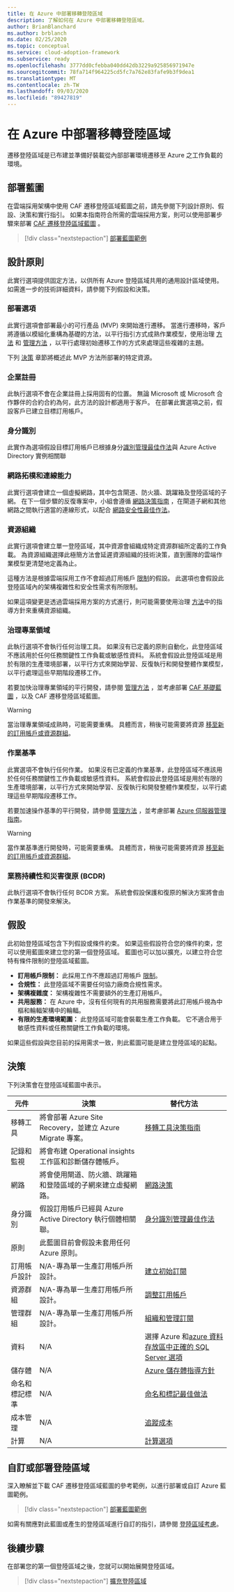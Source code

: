 ```yaml
---
title: 在 Azure 中部署移轉登陸區域
description: 了解如何在 Azure 中部署移轉登陸區域。
author: BrianBlanchard
ms.author: brblanch
ms.date: 02/25/2020
ms.topic: conceptual
ms.service: cloud-adoption-framework
ms.subservice: ready
ms.openlocfilehash: 3777dd0cfebba040dd42db3229a925856971947e
ms.sourcegitcommit: 78fa714f964225cd5fc7a762e83fafe9b3f9dea1
ms.translationtype: MT
ms.contentlocale: zh-TW
ms.lasthandoff: 09/03/2020
ms.locfileid: "89427819"
---
```

# <a name="deploy-a-migration-landing-zone-in-azure"></a>在 Azure 中部署移轉登陸區域

遷移登陸區域是已布建並準備好裝載從內部部署環境遷移至 Azure 之工作負載的環境。

## <a name="deploy-the-blueprint"></a>部署藍圖

在雲端採用架構中使用 CAF 遷移登陸區域藍圖之前，請先參閱下列設計原則、假設、決策和實行指引。 如果本指南符合所需的雲端採用方案，則可以使用部署步驟來部署 [CAF 遷移登陸區域藍圖](/azure/governance/blueprints/samples/caf-migrate-landing-zone) 。

> [!div class="nextstepaction"]
> [部署藍圖範例](/azure/governance/blueprints/samples/caf-migrate-landing-zone/deploy)

## <a name="design-principles"></a>設計原則

此實行選項提供固定方法，以供所有 Azure 登陸區域共用的通用設計區域使用。 如需進一步的技術詳細資料，請參閱下列假設和決策。

### <a name="deployment-options"></a>部署選項

此實行選項會部署最小的可行產品 (MVP) 來開始進行遷移。 當進行遷移時，客戶將遵循以模組化重構為基礎的方法，以平行指引方式成熟作業模型，使用治理 [方法](../../govern/index.md) 和 [管理方法](../../manage/index.md) ，以平行處理初始遷移工作的方式來處理這些複雜的主題。

下列 [決策](#decisions) 章節將概述此 MVP 方法所部署的特定資源。

### <a name="enterprise-enrollment"></a>企業註冊

此執行選項不會在企業註冊上採用固有的位置。 無論 Microsoft 或 Microsoft 合作夥伴的合約合約為何，此方法的設計都適用于客戶。 在部署此實選項之前，假設客戶已建立目標訂用帳戶。

### <a name="identity"></a>身分識別

此實作為選項假設目標訂用帳戶已根據身分[識別管理最佳作法](/azure/security/fundamentals/identity-management-best-practices?bc=%2fazure%2fcloud-adoption-framework%2f_bread%2ftoc.json&toc=%2fazure%2fcloud-adoption-framework%2ftoc.json)與 Azure Active Directory 實例相關聯

### <a name="network-topology-and-connectivity"></a>網路拓樸和連線能力

此實行選項會建立一個虛擬網路，其中包含閘道、防火牆、跳躍箱及登陸區域的子網。 在下一個步驟的反復專案中，小組會遵循 [網路決策指南](../considerations/networking-options.md) ，在閘道子網和其他網路之間執行適當的連線形式，以配合 [網路安全性最佳作法](/azure/security/fundamentals/network-best-practices?bc=%2fazure%2fcloud-adoption-framework%2f_bread%2ftoc.json&toc=%2fazure%2fcloud-adoption-framework%2ftoc.json)。

### <a name="resource-organization"></a>資源組織

此實行選項會建立單一登陸區域，其中資源會組織成特定資源群組所定義的工作負載。 為資源組織選擇此極簡方法會延遲資源組織的技術決策，直到團隊的雲端作業模型更清楚地定義為止。

這種方法是根據雲端採用工作不會超過訂用帳戶 [限制](/azure/azure-resource-manager/management/azure-subscription-service-limits)的假設。 此選項也會假設此登陸區域內的架構複雜性和安全性需求有所限制。

如果這項變更是透過雲端採用方案的方式進行，則可能需要使用治理 [方法](../../govern/index.md)中的指導方針來重構資源組織。

### <a name="governance-disciplines"></a>治理專業領域

此執行選項不會執行任何治理工具。 如果沒有已定義的原則自動化，此登陸區域不應該用於任何任務關鍵性工作負載或敏感性資料。 系統會假設此登陸區域是用於有限的生產環境部署，以平行方式來開始學習、反復執行和開發整體作業模型，以平行處理這些早期階段遷移工作。

若要加快治理專業領域的平行開發，請參閱 [管理方法](../../govern/index.md) ，並考慮部署 [CAF 基礎藍圖](./foundation-blueprint.md) ，以及 CAF 遷移登陸區域藍圖。

> [!WARNING]
> 當治理專業領域成熟時，可能需要重構。 具體而言，稍後可能需要將資源 [移至新的訂用帳戶或資源群組](/azure/azure-resource-manager/management/move-resource-group-and-subscription?bc=%2fazure%2fcloud-adoption-framework%2f_bread%2ftoc.json&toc=%2fazure%2fcloud-adoption-framework%2ftoc.json)。

### <a name="operations-baseline"></a>作業基準

此實選項不會執行任何作業。 如果沒有已定義的作業基準，此登陸區域不應該用於任何任務關鍵性工作負載或敏感性資料。 系統會假設此登陸區域是用於有限的生產環境部署，以平行方式來開始學習、反復執行和開發整體作業模型，以平行處理這些早期階段遷移工作。

若要加速操作基準的平行開發，請參閱 [管理方法](../../manage/index.md) ，並考慮部署 [Azure 伺服器管理指南](../../manage/azure-server-management/index.md)。

> [!WARNING]
> 當作業基準進行開發時，可能需要重構。 具體而言，稍後可能需要將資源 [移至新的訂用帳戶或資源群組](/azure/azure-resource-manager/management/move-resource-group-and-subscription?bc=%2fazure%2fcloud-adoption-framework%2f_bread%2ftoc.json&toc=%2fazure%2fcloud-adoption-framework%2ftoc.json)。

### <a name="business-continuity-and-disaster-recovery-bcdr"></a>業務持續性和災害復原 (BCDR)

此執行選項不會執行任何 BCDR 方案。 系統會假設保護和復原的解決方案將會由作業基準的開發來解決。

## <a name="assumptions"></a>假設

此初始登陸區域包含下列假設或條件約束。 如果這些假設符合您的條件約束，您可以使用藍圖來建立您的第一個登陸區域。 藍圖也可以加以擴充，以建立符合您特有條件限制的登陸區域藍圖。

- **訂用帳戶限制：** 此採用工作不應超過訂用帳戶 [限制](/azure/azure-resource-manager/management/azure-subscription-service-limits)。
- **合規性：** 此登陸區域不需要任何協力廠商合規性需求。
- **架構複雜度：** 架構複雜性不需要額外的生產訂用帳戶。
- **共用服務：** 在 Azure 中，沒有任何現有的共用服務需要將此訂用帳戶視為中樞和輪輻架構中的輪輻。
- **有限的生產環境範圍：** 此登陸區域可能會裝載生產工作負載。 它不適合用于敏感性資料或任務關鍵性工作負載的環境。

如果這些假設與您目前的採用需求一致，則此藍圖可能是建立登陸區域的起點。

## <a name="decisions"></a>決策

下列決策會在登陸區域藍圖中表示。

| 元件                    | 決策                                                                                         | 替代方法                                                                                                                                                                                                                                                                |
|------------------------------|---------------------------------------------------------------------------------------------------|-------------------------------------------------------------------------------------------------------------------------------------------------------------------------------------------------------------------------------------------------------------------------------------- |
| 移轉工具              | 將會部署 Azure Site Recovery，並建立 Azure Migrate 專案。                | [移轉工具決策指南](../../decision-guides/migrate-decision-guide/index.md)                                                                                                                                                                                               |
| 記錄和監視       | 將會布建 Operational insights 工作區和診斷儲存體帳戶。                |                                                                                                                                                                                                                                                                                       |
| 網路                      | 將會使用閘道、防火牆、跳躍箱和登陸區域的子網來建立虛擬網路。  | [網路決策](../considerations/networking-options.md)                                                                                                                                                                                                                       |
| 身分識別                     | 假設訂用帳戶已經與 Azure Active Directory 執行個體相關聯。 | [身分識別管理最佳作法](/azure/security/fundamentals/identity-management-best-practices?bc=%2fazure%2fcloud-adoption-framework%2f_bread%2ftoc.json&toc=%2fazure%2fcloud-adoption-framework%2ftoc.json) |
| 原則                       | 此藍圖目前會假設未套用任何 Azure 原則。                        |                                                                                                                                                                                                                                                                                       |
| 訂用帳戶設計          | N/A-專為單一生產訂用帳戶所設計。                                              | [建立初始訂閱](../azure-best-practices/initial-subscriptions.md)                                                                                                                                                                                                      |
| 資源群組              | N/A-專為單一生產訂用帳戶所設計。                                              | [調整訂用帳戶](../azure-best-practices/scale-subscriptions.md)                                                                                                                                                                                                                 |
| 管理群組            | N/A-專為單一生產訂用帳戶所設計。                                              | [組織和管理訂閱](../azure-best-practices/organize-subscriptions.md)                                                                                                                                                                                                |
| 資料                         | N/A                                                                                               | 選擇 Azure 和[azure 資料存放區](/azure/architecture/guide/technology-choices/data-store-overview)[中正確的 SQL Server 選項](/azure/sql-database/sql-database-paas-vs-sql-server-iaas)                       |
| 儲存體                      | N/A                                                                                               | [Azure 儲存體指導方針](../considerations/storage-options.md)                                                                                                                                                                                                                        |
| 命名和標記標準 | N/A                                                                                               | [命名和標記最佳做法](../azure-best-practices/naming-and-tagging.md)                                                                                                                                                                                                    |
| 成本管理              | N/A                                                                                               | [追蹤成本](../azure-best-practices/track-costs.md)                                                                                                                                                                                                                              |
| 計算                      | N/A                                                                                               | [計算選項](../considerations/compute-options.md)                                                                                                                                                                                                                               |

## <a name="customize-or-deploy-a-landing-zone"></a>自訂或部署登陸區域

深入瞭解並下載 CAF 遷移登陸區域藍圖的參考範例，以進行部署或自訂 Azure 藍圖範例。

> [!div class="nextstepaction"]
> [部署藍圖範例](/azure/governance/blueprints/samples/caf-migrate-landing-zone/deploy)

如需有關應對此藍圖或產生的登陸區域進行自訂的指引，請參閱 [登陸區域考慮](../considerations/index.md)。

## <a name="next-steps"></a>後續步驟

在部署您的第一個登陸區域之後，您就可以開始展開登陸區域。

> [!div class="nextstepaction"]
> [擴充登陸區域](../considerations/index.md)

